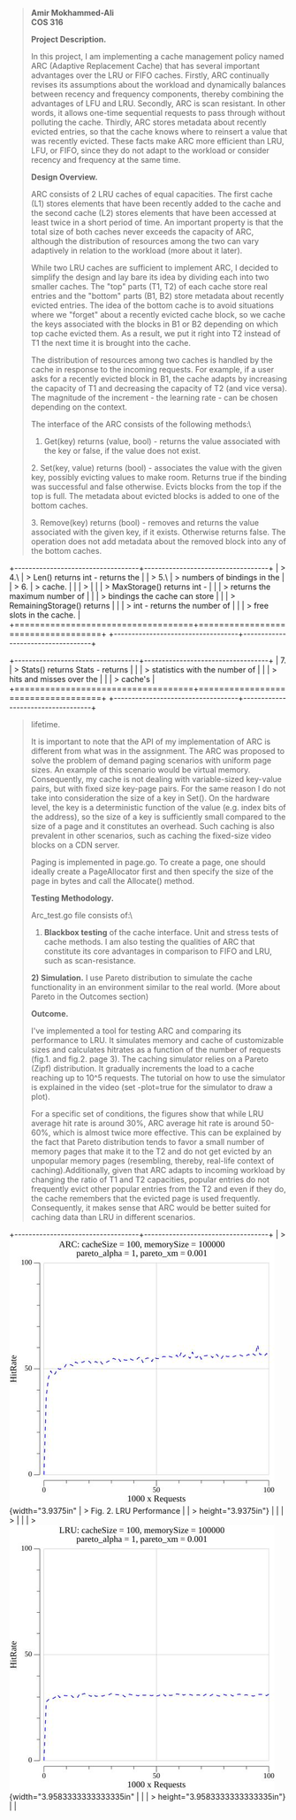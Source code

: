 > **Amir Mokhammed-Ali**\
> **COS 316**
>
> **Project Description.**
>
> In this project, I am implementing a cache management policy named ARC
> (Adaptive Replacement Cache) that has several important advantages
> over the LRU or FIFO caches. Firstly, ARC continually revises its
> assumptions about the workload and dynamically balances between
> recency and frequency components, thereby combining the advantages of
> LFU and LRU. Secondly, ARC is scan resistant. In other words, it
> allows one-time sequential requests to pass through without polluting
> the cache. Thirdly, ARC stores metadata about recently evicted
> entries, so that the cache knows where to reinsert a value that was
> recently evicted. These facts make ARC more efficient than LRU, LFU,
> or FIFO, since they do not adapt to the workload or consider recency
> and frequency at the same time.
>
> **Design Overview.**
>
> ARC consists of 2 LRU caches of equal capacities. The first cache (L1)
> stores elements that have been recently added to the cache and the
> second cache (L2) stores elements that have been accessed at least
> twice in a short period of time. An important property is that the
> total size of both caches never exceeds the capacity of ARC, although
> the distribution of resources among the two can vary adaptively in
> relation to the workload (more about it later).
>
> While two LRU caches are sufficient to implement ARC, I decided to
> simplify the design and lay bare its idea by dividing each into two
> smaller caches. The "top" parts (T1, T2) of each cache store real
> entries and the "bottom" parts (B1, B2) store metadata about recently
> evicted entries. The idea of the bottom cache is to avoid situations
> where we "forget" about a recently evicted cache block, so we cache
> the keys associated with the blocks in B1 or B2 depending on which top
> cache evicted them. As a result, we put it right into T2 instead of T1
> the next time it is brought into the cache.
>
> The distribution of resources among two caches is handled by the cache
> in response to the incoming requests. For example, if a user asks for
> a recently evicted block in B1, the cache adapts by increasing the
> capacity of T1 and decreasing the capacity of T2 (and vice versa). The
> magnitude of the increment - the learning rate - can be chosen
> depending on the context.
>
> The interface of the ARC consists of the following methods:\
> 1. Get(key) returns (value, bool) - returns the value associated with
> the key or false, if the value does not exist.
>
> 2\. Set(key, value) returns (bool) - associates the value with the
> given key, possibly evicting values to make room. Returns true if the
> binding was successful and false otherwise. Evicts blocks from the top
> if the top is full. The metadata about evicted blocks is added to one
> of the bottom caches.
>
> 3\. Remove(key) returns (bool) - removes and returns the value
> associated with the given key, if it exists. Otherwise returns false.
> The operation does not add metadata about the removed block into any
> of the bottom caches.

+-----------------------------------+-----------------------------------+
| > 4.\                             | > Len() returns int - returns the |
| > 5.\                             | > numbers of bindings in the      |
| > 6.                              | > cache.                          |
|                                   | >                                 |
|                                   | > MaxStorage() returns int -      |
|                                   | > returns the maximum number of   |
|                                   | > bindings the cache can store    |
|                                   | > RemainingStorage() returns      |
|                                   | > int - returns the number of     |
|                                   | > free slots in the cache.        |
+===================================+===================================+
+-----------------------------------+-----------------------------------+

+-----------------------------------+-----------------------------------+
| 7\.                               | > Stats() returns Stats - returns |
|                                   | > statistics with the number of   |
|                                   | > hits and misses over the        |
|                                   | > cache's                         |
+===================================+===================================+
+-----------------------------------+-----------------------------------+

> lifetime.
>
> It is important to note that the API of my implementation of ARC is
> different from what was in the assignment. The ARC was proposed to
> solve the problem of demand paging scenarios with uniform page sizes.
> An example of this scenario would be virtual memory. Consequently, my
> cache is not dealing with variable-sized key-value pairs, but with
> fixed size key-page pairs. For the same reason I do not take into
> consideration the size of a key in Set(). On the hardware level, the
> key is a deterministic function of the value (e.g. index bits of the
> address), so the size of a key is sufficiently small compared to the
> size of a page and it constitutes an overhead. Such caching is also
> prevalent in other scenarios, such as caching the fixed-size video
> blocks on a CDN server.
>
> Paging is implemented in page.go. To create a page, one should ideally
> create a PageAllocator first and then specify the size of the page in
> bytes and call the Allocate() method.
>
> **Testing Methodology.**
>
> Arc_test.go file consists of:\
> 1) **Blackbox testing** of the cache interface. Unit and stress tests
> of cache methods. I am also testing the qualities of ARC that
> constitute its core advantages in comparison to FIFO and LRU, such as
> scan-resistance.
>
> **2) Simulation.** I use Pareto distribution to simulate the cache
> functionality in an environment similar to the real world. (More about
> Pareto in the Outcomes section)
>
> **Outcome.**
>
> I've implemented a tool for testing ARC and comparing its performance
> to LRU. It simulates memory and cache of customizable sizes and
> calculates hitrates as a function of the number of requests (fig.1.
> and fig.2. page 3). The caching simulator relies on a Pareto (Zipf)
> distribution. It gradually increments the load to a cache reaching up
> to 10\^5 requests. The tutorial on how to use the simulator is
> explained in the video (set -plot=true for the simulator to draw a
> plot).
>
> For a specific set of conditions, the figures show that while LRU
> average hit rate is around 30%, ARC average hit rate is around 50-60%,
> which is almost twice more effective. This can be explained by the
> fact that Pareto distribution tends to favor a small number of memory
> pages that make it to the T2 and do not get evicted by an unpopular
> memory pages (resembling, thereby, real-life context of\
> caching).Additionally, given that ARC adapts to incoming workload by
> changing the ratio of T1 and T2 capacities, popular entries do not
> frequently evict other popular entries from the T2 and even if they
> do, the cache remembers that the evicted page is used frequently.
> Consequently, it makes sense that ARC would be better suited for
> caching data than LRU in different scenarios.

+-----------------------------------+-----------------------------------+
| > ![](ARC.jpg){width="3.9375in" | > Fig. 2. LRU Performance         |
| > height="3.9375in"}              |                                   |
| >                                 |                                   |
| > ![](LRU.jpg){width="3.9583333333333335in" |                                   |
| > height="3.9583333333333335in"}  |                                   |
